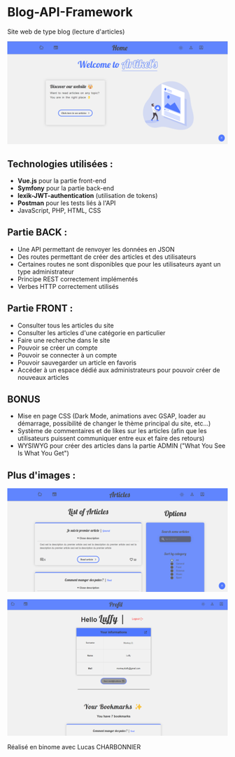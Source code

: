 # Blog-API-Framework

Site web de type blog (lecture d'articles)

![alt text](https://github.com/alexiglnt/Blog-API-Framework/blob/main/front/public/demo.png?raw=true)

## Technologies utilisées : 
  - **Vue.js** pour la partie front-end 
  - **Symfony** pour la partie back-end
  - **lexik-JWT-authentication** (utilisation de tokens)
  - **Postman** pour les tests liés à l'API
  - JavaScript, PHP, HTML, CSS
  
## Partie BACK :
- Une API permettant de renvoyer les données en JSON
- Des routes permettant de créer des articles et des utilisateurs
- Certaines routes ne sont disponibles que pour les utilisateurs ayant un type administrateur
- Principe REST correctement implémentés
- Verbes HTTP correctement utilisés

## Partie FRONT :
- Consulter tous les articles du site
- Consulter les articles d'une catégorie en particulier 
- Faire une recherche dans le site
- Pouvoir se créer un compte
- Pouvoir se connecter à un compte
- Pouvoir sauvegarder un article en favoris
- Accéder à un espace dédié aux administrateurs pour pouvoir créer de nouveaux articles

## BONUS
- Mise en page CSS (Dark Mode, animations avec GSAP, loader au démarrage, possibilité de changer le thème principal du site, etc...)
- Système de commentaires et de likes sur les articles (afin que les utilisateurs puissent communiquer entre eux et faire des retours)
- WYSIWYG pour créer des articles dans la partie ADMIN ("What You See Is What You Get")

## Plus d'images :
![alt text](https://github.com/alexiglnt/Blog-API-Framework/blob/main/front/public/demo2.png?raw=true)

![alt text](https://github.com/alexiglnt/Blog-API-Framework/blob/main/front/public/demo3.png?raw=true)


Réalisé en binome avec Lucas CHARBONNIER
